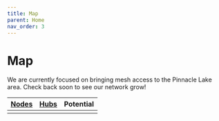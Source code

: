 ```yaml
---
title: Map
parent: Home
nav_order: 3
---
```


<head>
  <meta charset="utf-8">
  <link rel="stylesheet" href="/assets/css/ol.css" type="text/css">
  <script src="/assets/js/ol.js"></script>
</head>

# Map

We are currently focused on bringing mesh access to the Pinnacle Lake area. Check back soon to see our network grow!

|<a href="/docs/nodes"><span class="node-active">Nodes</span></a>|<a href="/docs/hubs"><span class="hub-active">Hubs</span></a>|<span class="node-potential">Potential</span>|
|:----:|:----:|:----:|
|<span id="active-nodes-total"></span>|<span id="active-hubs-total"></span>|<span id="potential-nodes-total"></span>|

<div id="momesh-map" class="map"></div>
<div id="map-info" class="map-info"></div>

<script src="/assets/js/map.js"></script>
